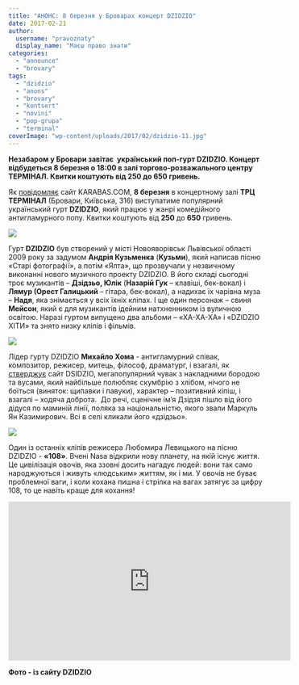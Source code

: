 ```yaml
---
title: "АНОНС: 8 березня у Броварах концерт DZIDZIO"
date: 2017-02-21
author: 
  username: "pravoznaty"
  display_name: "Маєш право знати"
categories: 
  - "announce"
  - "brovary"
tags: 
  - "dzidzio"
  - "anons"
  - "brovary"
  - "kontsert"
  - "novini"
  - "pop-grupa"
  - "terminal"
coverImage: "wp-content/uploads/2017/02/dzidzio-11.jpg"
---
```


**Незабаром у Бровари завітає  український поп-гурт DZIDZIO. Концерт відбудеться 8 березня о 18:00 в залі торгово-розважального центру ТЕРМІНАЛ. Квитки коштують від 250 до 650 гривень.**

Як [повідомляє](https://brovary.karabas.com/dzidzio-15) сайт KARABAS.COM, **8 березня** в концертному залі **ТРЦ ТЕРМІНАЛ** (Бровари, Київська, 316) виступатиме популярний український гурт **DZIDZIO**, який працює у жанрі комедійного антигламурного попу. Квитки коштують від **250** до **650** гривень.

[![](https://mpz.brovary.org/wp-content/uploads/2017/02/1136314447_ImageBig636222565205248912-e1487327931970.jpg)](https://mpz.brovary.org/wp-content/uploads/2017/02/1136314447_ImageBig636222565205248912-e1487327931970.jpg)

Гурт **DZIDZIO** був створений у місті Новояворівськ Львівської області 2009 року за задумом **Андрія Кузьменка** (**Кузьми**), який написав пісню «Старі фотографії», а потім «Ялта», що прозвучали у незвичному виконанні нового музичного проекту DZIDZIO. В його складі сьогодні троє музикантів – **Дзідзьо, Юлік** (**Назарій Гук** – клавіші, бек-вокал) і **Лямур (Орест Галицький** – гітара, бек-вокал), а надихає їх чарівна муза – **Надя**, яка знімається у всіх їхніх кліпах. І ще один персонаж – свиня **Мейсон**, який є для музикантів ідейним натхненником із вуличною освітою. Наразі гуртом випущено два альбоми – «ХА-ХА-ХА» і «DZIDZIO ХІТИ» та знято низку кліпів і фільмів.

[![](https://mpz.brovary.org/wp-content/uploads/2017/02/dzidzio_march_photosession_17.jpg)](https://mpz.brovary.org/wp-content/uploads/2017/02/dzidzio_march_photosession_17.jpg)

Лідер гурту DZIDZIO **Михайло Хома** \- антигламурний співак, композитор, режисер, митець, філософ, драматург, і взагалі, як [стверджує](https://www.dzidzio.com/about/) сайт DSIDZIO, мегапопулярний чувак з накладними бородою та вусами, який найбільше полюбляє скумбрію з хлібом, нічого не боїться (виняток: щипавки і павуки), характер – позитивний кіпіш, і взагалі – ходяча доброта.  До речі, сценічне ім’я Дзідзя пішло від його дідуся по маминій лінії, поляка за національністю, якого звали Маркуль Ян Казимирович. Всі в селі кликали його «дзідзьо».

[![](https://mpz.brovary.org/wp-content/uploads/2017/02/ddv4382-2.jpg)](https://mpz.brovary.org/wp-content/uploads/2017/02/ddv4382-2.jpg)

Один із останніх кліпів режисера Любомира Левицького на пісню DZIDZIO - **«108»**. Вчені Nasa відкрили нову планету, на якій існує життя. Це цивілізація овочів, яка ззовні досить нагадує людей: вони так само народжуються і живуть «людським» життям, як і ми. У овочів не буває проблемної ваги, і коли кохана пишна і стрілка на вагах затягує за цифру 108, то це навіть краще для кохання!

<iframe src="https://www.youtube.com/embed/gajKZUL4yek" width="560" height="315" frameborder="0" allowfullscreen="allowfullscreen"></iframe>

**Фото - із сайту DZIDZIO**
